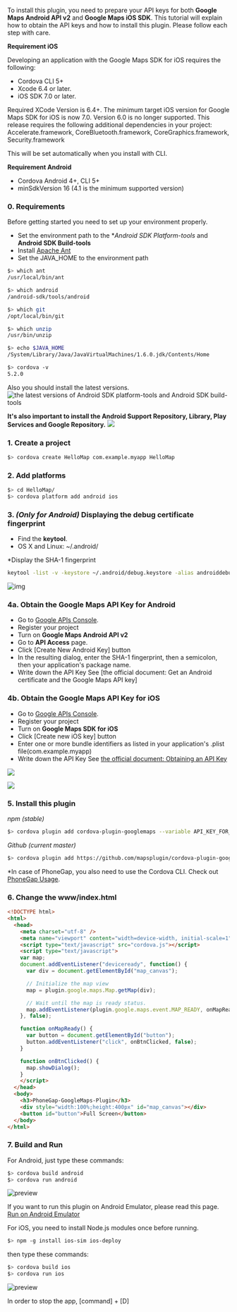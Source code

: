 To install this plugin, you need to prepare your API keys for both **Google Maps Android API v2** and **Google Maps iOS SDK**. This tutorial will explain how to obtain the API keys and how to install this plugin. Please follow each step with care.

**Requirement iOS**

Developing an application with the Google Maps SDK for iOS requires the following:

* Cordova CLI 5+
* Xcode 6.4 or later.
* iOS SDK 7.0 or later.

Required XCode Version is 6.4+. The minimum target iOS version for Google Maps SDK for iOS is now 7.0. Version 6.0 is no longer supported. This release requires the following additional dependencies in your project: Accelerate.framework, CoreBluetooth.framework, CoreGraphics.framework, Security.framework

This will be set automatically when you install with CLI.

**Requirement Android**

* Cordova Android 4+, CLI 5+
* minSdkVersion 16 (4.1 is the minimum supported version)


### 0. Requirements
Before getting started you need to set up your environment properly.
* Set the environment path to the **Android SDK Platform-tools* and **Android SDK Build-tools**
* Install [Apache Ant](http://ant.apache.org/)
* Set the JAVA_HOME to the environment path
```bash
$> which ant
/usr/local/bin/ant

$> which android
/android-sdk/tools/android

$> which git
/opt/local/bin/git

$> which unzip
/usr/bin/unzip

$> echo $JAVA_HOME
/System/Library/Java/JavaVirtualMachines/1.6.0.jdk/Contents/Home

$> cordova -v
5.2.0
```

Also you should install the latest versions.
![the latest versions of Android SDK platform-tools and Android SDK build-tools](./step0.gif)

**It's also important to install the Android Support Repository, Library, Play Services and Google Repository.**
![](./step1.png)


### 1. Create a project
```bash
$> cordova create HelloMap com.example.myapp HelloMap
```

### 2. Add platforms
```bash
$> cd HelloMap/
$> cordova platform add android ios
```

### 3. _(Only for Android)_ Displaying the debug certificate fingerprint
* Find the **keytool**.
 * OS X and Linux: ~/.android/

*Display the SHA-1 fingerprint
```bash
keytool -list -v -keystore ~/.android/debug.keystore -alias androiddebugkey -storepass android -keypass android
```
![img](./step2.png)

### 4a. Obtain the Google Maps API Key for Android
* Go to [Google APIs Console](https://code.google.com/apis/console/).
* Register your project
* Turn on **Google Maps Android API v2**
* Go to **API Access** page.
* Click [Create New Android Key] button
* In the resulting dialog, enter the SHA-1 fingerprint, then a semicolon, then your application's package name.
* Write down the API Key
See [the official document: Get an Android certificate and the Google Maps API key]

### 4b. Obtain the Google Maps API Key for iOS
* Go to [Google APIs Console](https://code.google.com/apis/console/).
* Register your project
* Turn on **Google Maps SDK for iOS**
* Click [Create new iOS key] button
* Enter one or more bundle identifiers as listed in your application's .plist file(com.example.myapp)
* Write down the API Key
See [the official document: Obtaining an API Key](https://developers.google.com/maps/documentation/ios/start#obtaining_an_api_key)

![](./step3.png)

![](./step4.png)

### 5. Install this plugin

*npm (stable)*
```bash
$> cordova plugin add cordova-plugin-googlemaps --variable API_KEY_FOR_ANDROID="YOUR_ANDROID_API_KEY_IS_HERE" --variable API_KEY_FOR_IOS="YOUR_IOS_API_KEY_IS_HERE"
```

*Github (current master)*
```bash
$> cordova plugin add https://github.com/mapsplugin/cordova-plugin-googlemaps --variable API_KEY_FOR_ANDROID="YOUR_ANDROID_API_KEY_IS_HERE" --variable API_KEY_FOR_IOS="YOUR_IOS_API_KEY_IS_HERE"
```

*In case of PhoneGap, you also need to use the Cordova CLI. Check out [PhoneGap Usage](./Phonegap-Usage).

### 6. Change the www/index.html
```html
<!DOCTYPE html>
<html>
  <head>
    <meta charset="utf-8" />
    <meta name="viewport" content="width=device-width, initial-scale=1">
    <script type="text/javascript" src="cordova.js"></script>
    <script type="text/javascript">
    var map;
    document.addEventListener("deviceready", function() {
      var div = document.getElementById("map_canvas");

      // Initialize the map view
      map = plugin.google.maps.Map.getMap(div);

      // Wait until the map is ready status.
      map.addEventListener(plugin.google.maps.event.MAP_READY, onMapReady);
    }, false);

    function onMapReady() {
      var button = document.getElementById("button");
      button.addEventListener("click", onBtnClicked, false);
    }

    function onBtnClicked() {
      map.showDialog();
    }
    </script>
  </head>
  <body>
    <h3>PhoneGap-GoogleMaps-Plugin</h3>
    <div style="width:100%;height:400px" id="map_canvas"></div>
    <button id="button">Full Screen</button>
  </body>
</html>
```


### 7. Build and Run
For Android, just type these commands:
```bash
$> cordova build android
$> cordova run android
```
![preview](step5.gif)

If you want to run this plugin on Android Emulator, please read this page.
[Run on Android Emulator](../../../Android-Emulator)

For iOS, you need to install Node.js modules once before running.
```bash
$> npm -g install ios-sim ios-deploy
```

then type these commands:
```bash
$> cordova build ios
$> cordova run ios
```
![preview](step6.gif)

In order to stop the app, [command] + [D]
